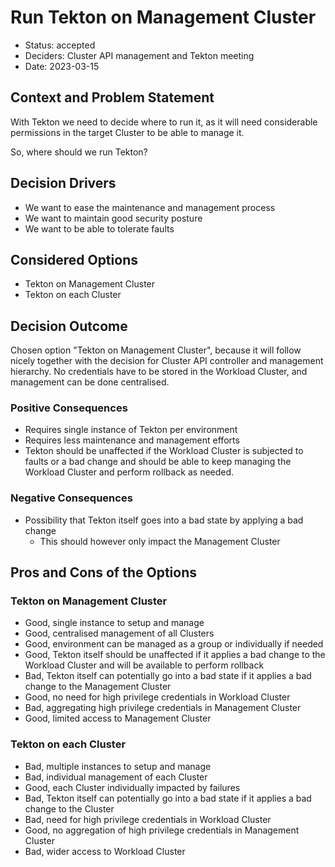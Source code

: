 # Run Tekton on Management Cluster

- Status: accepted
- Deciders: Cluster API management and Tekton meeting
- Date: 2023-03-15

## Context and Problem Statement

With Tekton we need to decide where to run it, as it will need considerable permissions in the target Cluster to be able to manage it.

So, where should we run Tekton?

## Decision Drivers <!-- optional -->

- We want to ease the maintenance and management process
- We want to maintain good security posture
- We want to be able to tolerate faults

## Considered Options

- Tekton on Management Cluster
- Tekton on each Cluster

## Decision Outcome

Chosen option "Tekton on Management Cluster", because it will follow nicely together with the decision for Cluster API controller and management hierarchy. No credentials have to be stored in the Workload Cluster, and management can be done centralised.

### Positive Consequences <!-- optional -->

- Requires single instance of Tekton per environment
- Requires less maintenance and management efforts
- Tekton should be unaffected if the Workload Cluster is subjected to faults or a bad change and should be able to keep managing the Workload Cluster and perform rollback as needed.

### Negative Consequences <!-- optional -->

- Possibility that Tekton itself goes into a bad state by applying a bad change
    - This should however only impact the Management Cluster

## Pros and Cons of the Options <!-- optional -->

### Tekton on Management Cluster

- Good, single instance to setup and manage
- Good, centralised management of all Clusters
- Good, environment can be managed as a group or individually if needed
- Good, Tekton itself should be unaffected if it applies a bad change to the Workload Cluster and will be available to perform rollback
- Bad, Tekton itself can potentially go into a bad state if it applies a bad change to the Management Cluster
- Good, no need for high privilege credentials in Workload Cluster
- Bad, aggregating high privilege credentials in Management Cluster
- Good, limited access to Management Cluster

### Tekton on each Cluster

- Bad, multiple instances to setup and manage
- Bad, individual management of each Cluster
- Good, each Cluster individually impacted by failures
- Bad, Tekton itself can potentially go into a bad state if it applies a bad change to the Cluster
- Bad, need for high privilege credentials in Workload Cluster
- Good, no aggregation of high privilege credentials in Management Cluster
- Bad, wider access to Workload Cluster
